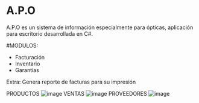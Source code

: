 # A.P.O
A.P.O es un sistema de información especialmente para ópticas, aplicación para escritorio desarrollada en C#.

 #MODULOS:
 - Facturación
 - Inventario
 - Garantías
 
Extra: Genera reporte de facturas para su impresión

PRODUCTOS
![image](https://user-images.githubusercontent.com/48034536/116795573-a0d68c00-aa9b-11eb-919b-a5a1b4b05758.png)
VENTAS
![image](https://user-images.githubusercontent.com/48034536/116795577-aaf88a80-aa9b-11eb-8e94-ed0febb45807.png)
PROVEEDORES
![image](https://user-images.githubusercontent.com/48034536/116795588-b3e95c00-aa9b-11eb-90bc-e7dd0f60eda5.png)
